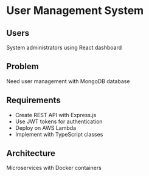 
# User Management System

## Users
System administrators using React dashboard

## Problem
Need user management with MongoDB database

## Requirements
- Create REST API with Express.js
- Use JWT tokens for authentication
- Deploy on AWS Lambda
- Implement with TypeScript classes

## Architecture
Microservices with Docker containers
